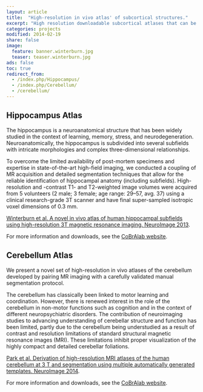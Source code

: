 ```yaml
---
layout: article
title:  "High-resolution in vivo atlas' of subcortical structures."
excerpt: "High resolution downloadable subcortical atlases that can be applied to your own data sets."
categories: projects
modified: 2014-02-19
share: false
image:
  feature: banner.winterburn.jpg
  teaser: teaser.winterburn.jpg
ads: false
toc: true
redirect_from:
  - /index.php/Hippocampus/
  - /index.php/Cerebellum/
  - /cerebellum/
---
```


Hippocampus Atlas
-----------------
The hippocampus is a neuroanatomical structure that has been widely studied in the context of learning, memory, stress, and neurodegeneration. Neuroanatomically, the hippocampus is subdivided into several subfields with intricate morphologies and complex three-dimensional relationships.

To overcome the limited availability of post-mortem specimens and expertise in state-of-the-art high-field imaging, we conducted a coupling of MR acquisition and detailed segmentation techniques that allow for the reliable identification of hippocampal anatomy (including subfields). High-resolution and -contrast T1- and T2-weighted image volumes were acquired from 5 volunteers (2 male; 3 female; age range: 29–57, avg. 37) using a clinical research-grade 3T scanner and have final super-sampled isotropic voxel dimensions of 0.3 mm.

[Winterburn et al. A novel in vivo atlas of human hippocampal subfields using high-resolution 3T magnetic resonance imaging. NeuroImage 2013](http://dx.doi.org/10.1016/j.neuroimage.2013.02.003).

For more information and downloads, see the [CoBrAlab website](http://cobralab.ca/atlases/Hippocampus-subfields.html).

Cerebellum Atlas
----------------
We present a novel set of high-resolution in vivo atlases of the cerebellum developed by pairing MR imaging with a carefully validated manual segmentation protocol.

The cerebellum has classically been linked to motor learning and coordination. However, there is renewed interest in the role of the cerebellum in non-motor functions such as cognition and in the context of different neuropsychiatric disorders. The contribution of neuroimaging studies to advancing understanding of cerebellar structure and function has been limited, partly due to the cerebellum being understudied as a result of contrast and resolution limitations of standard structural magnetic resonance images (MRI). These limitations inhibit proper visualization of the highly compact and detailed cerebellar foliations.

[Park et al. Derivation of high-resolution MRI atlases of the human cerebellum at 3 T and segmentation using multiple automatically generated templates. NeuroImage 2014](http://dx.doi.org/10.1016/j.neuroimage.2014.03.037).

For more information and downloads, see the [CoBrAlab website](http://cobralab.ca/atlases/Cerebellum.html).
